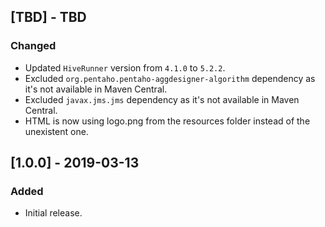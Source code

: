 ## [TBD] - TBD
### Changed
- Updated `HiveRunner` version from `4.1.0` to `5.2.2`.
- Excluded `org.pentaho.pentaho-aggdesigner-algorithm` dependency as it's not available in Maven Central.
- Excluded `javax.jms.jms` dependency as it's not available in Maven Central.
- HTML is now using logo.png from the resources folder instead of the unexistent one.

## [1.0.0] - 2019-03-13
### Added
- Initial release.
